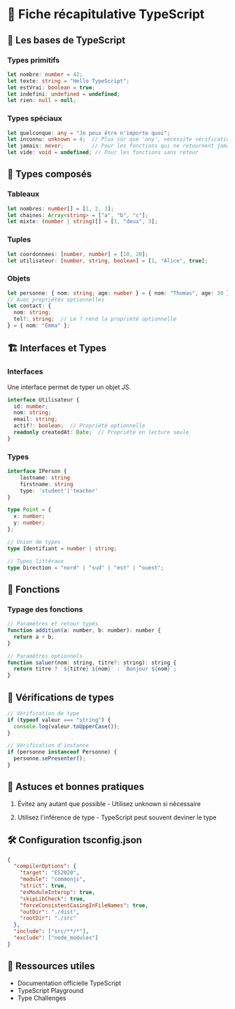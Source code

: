 # 🚀 Fiche récapitulative TypeScript

## 📌 Les bases de TypeScript

### Types primitifs
```ts
let nombre: number = 42;
let texte: string = "Hello TypeScript";
let estVrai: boolean = true;
let indefini: undefined = undefined;
let rien: null = null;
```

### Types spéciaux
```ts
let quelconque: any = "Je peux être n'importe quoi";
let inconnu: unknown = 4;  // Plus sûr que 'any', nécessite vérification
let jamais: never;         // Pour les fonctions qui ne retournent jamais
let vide: void = undefined; // Pour les fonctions sans retour
```

## 🧩 Types composés

### Tableaux
```ts
let nombres: number[] = [1, 2, 3];
let chaines: Array<string> = ["a", "b", "c"];
let mixte: (number | string)[] = [1, "deux", 3];
```

### Tuples
```ts
let coordonnees: [number, number] = [10, 20];
let utilisateur: [number, string, boolean] = [1, "Alice", true];
```

### Objets
```ts
let personne: { nom: string; age: number } = { nom: "Thomas", age: 30 };
// Avec propriétés optionnelles
let contact: { 
  nom: string; 
  tel?: string;  // Le ? rend la propriété optionnelle
} = { nom: "Emma" };
```

## 🏗️ Interfaces et Types

### Interfaces

Une interface permet de typer un objet JS.
```ts
interface Utilisateur {
  id: number;
  nom: string;
  email: string;
  actif?: boolean;  // Propriété optionnelle
  readonly createdAt: Date;  // Propriété en lecture seule
}
```

### Types

```ts
interface IPerson {
    lastname: string
    firstname: string
    type: 'student'|'teacher'
}

type Point = {
  x: number;
  y: number;
};

// Union de types
type Identifiant = number | string;

// Types littéraux
type Direction = "nord" | "sud" | "est" | "ouest";
```

## 🔄 Fonctions

### Typage des fonctions

```js
// Paramètres et retour typés
function addition(a: number, b: number): number {
  return a + b;
}

// Paramètres optionnels
function saluer(nom: string, titre?: string): string {
  return titre ? `${titre} ${nom}` : `Bonjour ${nom}`;
}
```

## 🔄 Vérifications de types

```js
// Vérification de type
if (typeof valeur === "string") {
  console.log(valeur.toUpperCase());
}

// Vérification d'instance
if (personne instanceof Personne) {
  personne.sePresenter();
}
```

## 🧠 Astuces et bonnes pratiques

1. Évitez any autant que possible - Utilisez unknown si nécessaire

2. Utilisez l'inférence de type - TypeScript peut souvent deviner le type

## 🛠️ Configuration tsconfig.json
```json
{
  "compilerOptions": {
    "target": "ES2020",
    "module": "commonjs",
    "strict": true,
    "esModuleInterop": true,
    "skipLibCheck": true,
    "forceConsistentCasingInFileNames": true,
    "outDir": "./dist",
    "rootDir": "./src"
  },
  "include": ["src/**/*"],
  "exclude": ["node_modules"]
}
```

## 🔗 Ressources utiles
- Documentation officielle TypeScript
- TypeScript Playground
- Type Challenges
